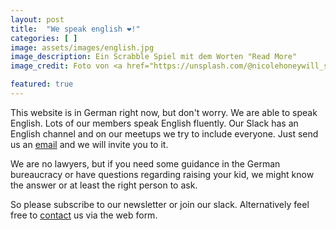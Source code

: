```yaml
---
layout: post
title:  "We speak english ❤️!"
categories: [ ]
image: assets/images/english.jpg
image_description: Ein Scrabble Spiel mit dem Worten "Read More"
image_credit: Foto von <a href="https://unsplash.com/@nicolehoneywill_sincerelymedia">Nicole Honeywill</a>

featured: true
---
```

This website is in German right now, but don't worry. We are able to speak
English. Lots of our members speak English fluently. Our
Slack has an English channel and on our meetups we try to include everyone. Just send
us an <a href="mailto:mail@papiberlin.de?subject=Slack&body=Slack invite">email</a> and
we will invite you to it.

We are no lawyers, but if you need some guidance in the German bureaucracy or
have questions regarding raising your kid, we might know the answer or at least
the right person to ask. 

So please subscribe to our newsletter or join our slack. Alternatively feel
free to [contact](/contact) us via the web form.

